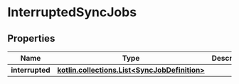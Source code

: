 
# InterruptedSyncJobs

## Properties
Name | Type | Description | Notes
------------ | ------------- | ------------- | -------------
**interrupted** | [**kotlin.collections.List&lt;SyncJobDefinition&gt;**](git/workplace-search-kotlin/openapi-generator/docs/SyncJobDefinition.md) |  | 



